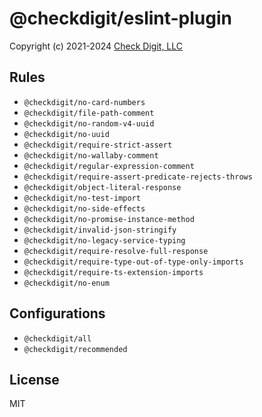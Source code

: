 # @checkdigit/eslint-plugin

Copyright (c) 2021-2024 [Check Digit, LLC](https://checkdigit.com)

## Rules

- `@checkdigit/no-card-numbers`
- `@checkdigit/file-path-comment`
- `@checkdigit/no-random-v4-uuid`
- `@checkdigit/no-uuid`
- `@checkdigit/require-strict-assert`
- `@checkdigit/no-wallaby-comment`
- `@checkdigit/regular-expression-comment`
- `@checkdigit/require-assert-predicate-rejects-throws`
- `@checkdigit/object-literal-response`
- `@checkdigit/no-test-import`
- `@checkdigit/no-side-effects`
- `@checkdigit/no-promise-instance-method`
- `@checkdigit/invalid-json-stringify`
- `@checkdigit/no-legacy-service-typing`
- `@checkdigit/require-resolve-full-response`
- `@checkdigit/require-type-out-of-type-only-imports`
- `@checkdigit/require-ts-extension-imports`
- `@checkdigit/no-enum`

## Configurations

- `@checkdigit/all`
- `@checkdigit/recommended`

## License

MIT
